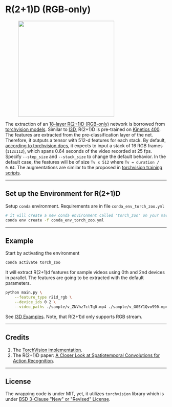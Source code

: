 # R(2+1)D (RGB-only)

<figure>
  <img src="../../_assets/r21d.png" width="300" />
</figure>

The extraction of an [18-layer R(2+1)D (RGB-only)](https://arxiv.org/abs/1711.11248) network is borrowed from [torchvision models](https://pytorch.org/docs/1.5.0/torchvision/models.html#resnet-2-1-d). Similar to [I3D](i3d.md), R(2+1)D is pre-trained on [Kinetics 400](https://deepmind.com/research/open-source/kinetics). The features are extracted from the pre-classification layer of the net. Therefore, it outputs a tensor with 512-d features for each stack. By default, [according to torchvision docs](https://pytorch.org/docs/1.5.0/torchvision/models.html#video-classification), it expects to input a stack of 16 RGB frames (`112x112`), which spans 0.64 seconds of the video recorded at 25 fps. Specify `--step_size` and `--stack_size` to change the default behavior. In the default case, the features will be of size `Tv x 512` where `Tv = duration / 0.64`. The augmentations are similar to the proposed in [torchvision training scripts](https://github.com/pytorch/vision/blob/1aef87d01eec2c0989458387fa04baebcc86ea7b/references/video_classification/train.py#L154-L159).

---

## Set up the Environment for R(2+1)D
Setup `conda` environment. Requirements are in file `conda_env_torch_zoo.yml`
```bash
# it will create a new conda environment called 'torch_zoo' on your machine
conda env create -f conda_env_torch_zoo.yml
```

---

## Example
Start by activating the environment
```bash
conda activate torch_zoo
```

It will extract R(2+1)d features for sample videos using 0th and 2nd devices in parallel. The features are going to be extracted with the default parameters.
```bash
python main.py \
    --feature_type r21d_rgb \
    --device_ids 0 2 \
    --video_paths ./sample/v_ZNVhz7ctTq0.mp4 ./sample/v_GGSY1Qvo990.mp4
```
See [I3D Examples](i3d.md). Note, that R(2+1)d only supports RGB stream.

---

## Credits
1. The [TorchVision implementation](https://pytorch.org/docs/1.5.0/torchvision/models.html#video-classification).
2. The R(2+1)D paper: [A Closer Look at Spatiotemporal Convolutions for Action Recognition](https://arxiv.org/abs/1711.11248).

---

## License
The wrapping code is under MIT, yet, it utilizes `torchvision` library which is under [BSD 3-Clause "New" or "Revised" License](https://github.com/pytorch/vision/blob/master/LICENSE).
